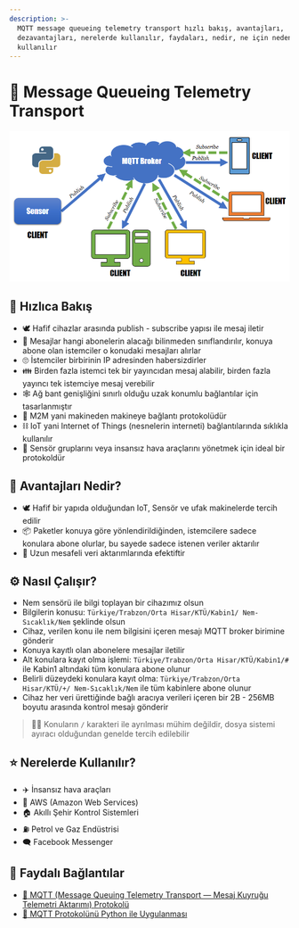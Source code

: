 ```yaml
---
description: >-
  MQTT message queueing telemetry transport hızlı bakış, avantajları,
  dezavantajları, nerelerde kullanılır, faydaları, nedir, ne için neden 
  kullanılır
---
```


# 📶 Message Queueing Telemetry Transport

![](../.gitbook/assets/mqtt_python.png)

## 👀 Hızlıca Bakış

* 🕊️ Hafif cihazlar arasında publish - subscribe yapısı ile mesaj iletir
* 🍎 Mesajlar hangi abonelerin alacağı bilinmeden sınıflandırılır, konuya abone olan istemciler o konudaki mesajları alırlar
* 🙄 İstemciler birbirinin IP adresinden habersizdirler
* 👪 Birden fazla istemci tek bir yayıncıdan mesaj alabilir, birden fazla yayıncı tek istemciye mesaj verebilir
* 🕸️ Ağ bant genişliğini sınırlı olduğu uzak konumlu bağlantılar için tasarlanmıştır
* 🔗 M2M yani makineden makineye bağlantı protokolüdür
* ⛓ IoT yani Internet of Things \(nesnelerin interneti\) bağlantılarında sıklıkla kullanılır
* 🧰 Sensör gruplarını veya insansız hava araçlarını yönetmek için ideal bir protokoldür

## 💖 Avantajları Nedir?

* 🕊️ Hafif bir yapıda olduğundan IoT, Sensör ve ufak makinelerde tercih edilir
* 📦 Paketler konuya göre yönlendirildiğinden, istemcilere sadece konulara abone olurlar, bu sayede sadece istenen veriler aktarılır
* 🚩 Uzun mesafeli veri aktarımlarında efektiftir

## ⚙️ Nasıl Çalışır?

* Nem sensörü ile bilgi toplayan bir cihazımız olsun
* Bilgilerin konusu: `Türkiye/Trabzon/Orta Hisar/KTÜ/Kabin1/ Nem-Sıcaklık/Nem` şeklinde olsun
* Cihaz, verilen konu ile nem bilgisini içeren mesajı MQTT broker birimine gönderir
* Konuya kayıtlı olan abonelere mesajlar iletilir
* Alt konulara kayıt olma işlemi: `Türkiye/Trabzon/Orta Hisar/KTÜ/Kabin1/#` ile Kabin1 altındaki tüm konulara abone olunur
* Belirli düzeydeki konulara kayıt olma: `Türkiye/Trabzon/Orta Hisar/KTÜ/+/ Nem-Sıcaklık/Nem` ile tüm kabinlere abone olunur
* Cihaz her veri ürettiğinde bağlı aracıya verileri içeren bir 2B - 256MB boyutu arasında kontrol mesajı gönderir

> 💁‍♂️ Konuların `/` karakteri ile ayrılması mühim değildir, dosya sistemi ayıracı olduğundan genelde tercih edilebilir

## ⭐ Nerelerde Kullanılır?

* ✈️ İnsansız hava araçları
* 🧰 AWS \(Amazon Web Services\)
* 🏠 Akıllı Şehir Kontrol Sistemleri
* ⛽ Petrol ve Gaz Endüstrisi
* 🗨️ Facebook Messenger

## 🔗 Faydalı Bağlantılar

* [📃 MQTT \(Message Queuing Telemetry Transport — Mesaj Kuyruğu Telemetri Aktarımı\) Protokolü](https://medium.com/@selimyalnkaya/message-queuing-telemetry-transport-mqtt-mesaj-kuyru%C4%9Fu-telemetri-aktar%C4%B1m%C4%B1-protokol%C3%BC-1e66ebdd9fbb)
* [📃 MQTT Protokolünü Python ile Uygulanması](https://medium.com/@selimyalnkaya/mqtt-protokol%C3%BCn%C3%BC-python-ile-uygulanmas%C4%B1-13cdd31e1c90)

